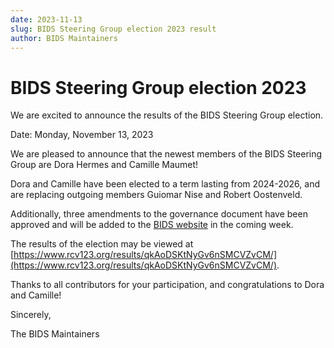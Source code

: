 ```yaml
---
date: 2023-11-13
slug: BIDS Steering Group election 2023 result
author: BIDS Maintainers
---
```


# BIDS Steering Group election 2023

We are excited to announce the results of the BIDS Steering Group election.

Date: Monday, November 13, 2023

<!--more-->

We are pleased to announce that the newest members of the BIDS Steering Group are Dora Hermes and Camille Maumet!

Dora and Camille have been elected to a term lasting from 2024-2026, and are replacing outgoing members Guiomar Nise and Robert Oostenveld.

Additionally, three amendments to the governance document have been approved and will be added to the [BIDS website](https://bids.neuroimaging.io/governance.html) in the coming week.

The results of the election may be viewed at [https://www.rcv123.org/results/qkAoDSKtNyGv6nSMCVZvCM/](https://www.rcv123.org/results/qkAoDSKtNyGv6nSMCVZvCM/).

Thanks to all contributors for your participation, and congratulations to Dora and Camille!

Sincerely,

The BIDS Maintainers
